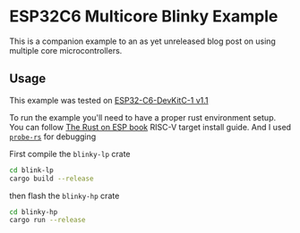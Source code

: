 # ESP32C6 Multicore Blinky Example

This is a companion example to an as yet unreleased blog post on using multiple core microcontrollers.

## Usage

This example was tested on [ESP32-C6-DevKitC-1 v1.1](https://docs.espressif.com/projects/esp-dev-kits/en/latest/esp32c6/esp32-c6-devkitc-1/user_guide_v1.1.html)

To run the example you'll need to have a proper rust environment setup. You can follow [The Rust on ESP book](https://docs.esp-rs.org/book/installation/riscv.html) RISC-V target install guide. And I used [`probe-rs`](https://docs.esp-rs.org/book/tooling/debugging/probe-rs.html) for debugging

First compile the `blinky-lp` crate

```sh
cd blink-lp
cargo build --release
```

then flash the `blinky-hp` crate

```sh
cd blinky-hp
cargo run --release
```

